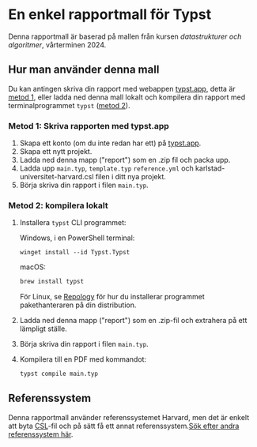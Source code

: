 # En enkel rapportmall för Typst

Denna rapportmall är baserad på mallen från kursen _datastrukturer och algoritmer_, vårterminen 2024.

## Hur man använder denna mall

Du kan antingen skriva din rapport med webappen [typst.app](https://typst.app/), detta är [metod 1](#metod-1-skriva-på-typstapp), eller ladda ned denna mall lokalt och kompilera din rapport med terminalprogrammet `typst` ([metod 2](#metod-2-kompilera-lokalt)).

### Metod 1: Skriva rapporten med typst.app

1. Skapa ett konto (om du inte redan har ett) på [typst.app](https://typst.app/).
2. Skapa ett nytt projekt.
3. Ladda ned denna mapp ("report") som en .zip fil och packa upp.
4. Ladda upp `main.typ`, `template.typ` `reference.yml` och karlstad-universitet-harvard.csl filen i ditt nya projekt.
5. Börja skriva din rapport i filen `main.typ`.

### Metod 2: kompilera lokalt

1. Installera `typst` CLI programmet:

    Windows, i en PowerShell terminal:

    ```pwsh
    winget install --id Typst.Typst
    ```

    macOS:

    ```zsh
    brew install typst
    ```

    För Linux, se [Repology](https://repology.org/project/typst/versions) för hur du installerar programmet pakethanteraren på din distribution.

2. Ladda ned denna mapp ("report") som en .zip-fil och extrahera på ett lämpligt ställe.
3. Börja skriva din rapport i filen `main.typ`.
4. Kompilera till en PDF med kommandot:

    ```sh
    typst compile main.typ
    ```

## Referenssystem

Denna rapportmall använder referenssystemet Harvard, men det är enkelt att byta [CSL](https://citationstyles.org/)-fil och på sätt få ett annat referenssystem.[Sök efter andra referenssystem här](https://www.zotero.org/styles).
